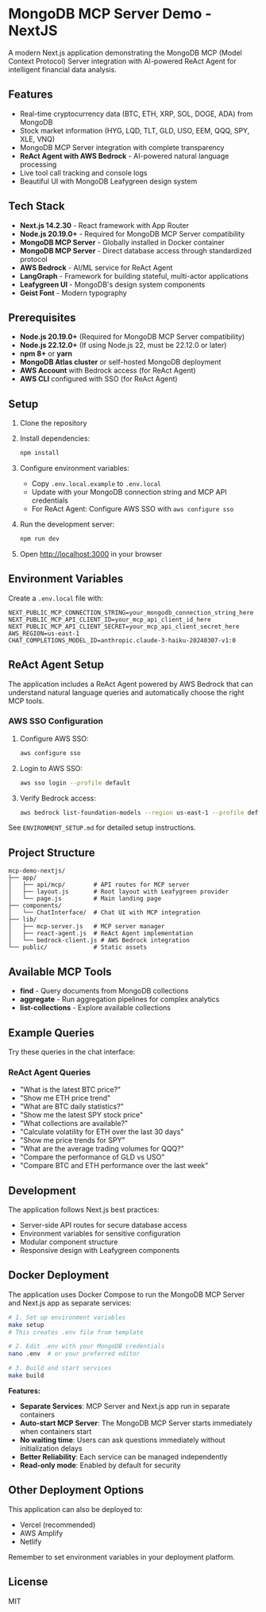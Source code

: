 # MongoDB MCP Server Demo - NextJS

A modern Next.js application demonstrating the MongoDB MCP (Model Context Protocol) Server integration with AI-powered ReAct Agent for intelligent financial data analysis.

## Features

- Real-time cryptocurrency data (BTC, ETH, XRP, SOL, DOGE, ADA) from MongoDB
- Stock market information (HYG, LQD, TLT, GLD, USO, EEM, QQQ, SPY, XLE, VNQ)
- MongoDB MCP Server integration with complete transparency
- **ReAct Agent with AWS Bedrock** - AI-powered natural language processing
- Live tool call tracking and console logs
- Beautiful UI with MongoDB Leafygreen design system

## Tech Stack

- **Next.js 14.2.30** - React framework with App Router
- **Node.js 20.19.0+** - Required for MongoDB MCP Server compatibility
- **MongoDB MCP Server** - Globally installed in Docker container
- **MongoDB MCP Server** - Direct database access through standardized protocol
- **AWS Bedrock** - AI/ML service for ReAct Agent
- **LangGraph** - Framework for building stateful, multi-actor applications
- **Leafygreen UI** - MongoDB's design system components
- **Geist Font** - Modern typography

## Prerequisites

- **Node.js 20.19.0+** (Required for MongoDB MCP Server compatibility)
- **Node.js 22.12.0+** (If using Node.js 22, must be 22.12.0 or later)
- **npm 8+** or **yarn**
- **MongoDB Atlas cluster** or self-hosted MongoDB deployment
- **AWS Account** with Bedrock access (for ReAct Agent)
- **AWS CLI** configured with SSO (for ReAct Agent)

## Setup

1. Clone the repository
2. Install dependencies:
   ```bash
   npm install
   ```

3. Configure environment variables:
   - Copy `.env.local.example` to `.env.local`
   - Update with your MongoDB connection string and MCP API credentials
   - For ReAct Agent: Configure AWS SSO with `aws configure sso`

4. Run the development server:
   ```bash
   npm run dev
   ```

5. Open [http://localhost:3000](http://localhost:3000) in your browser

## Environment Variables

Create a `.env.local` file with:

```env
NEXT_PUBLIC_MCP_CONNECTION_STRING=your_mongodb_connection_string_here
NEXT_PUBLIC_MCP_API_CLIENT_ID=your_mcp_api_client_id_here
NEXT_PUBLIC_MCP_API_CLIENT_SECRET=your_mcp_api_client_secret_here
AWS_REGION=us-east-1
CHAT_COMPLETIONS_MODEL_ID=anthropic.claude-3-haiku-20240307-v1:0
```

## ReAct Agent Setup

The application includes a ReAct Agent powered by AWS Bedrock that can understand natural language queries and automatically choose the right MCP tools.

### AWS SSO Configuration

1. Configure AWS SSO:
   ```bash
   aws configure sso
   ```

2. Login to AWS SSO:
   ```bash
   aws sso login --profile default
   ```

3. Verify Bedrock access:
   ```bash
   aws bedrock list-foundation-models --region us-east-1 --profile default
   ```

See `ENVIRONMENT_SETUP.md` for detailed setup instructions.

## Project Structure

```
mcp-demo-nextjs/
├── app/
│   ├── api/mcp/        # API routes for MCP server
│   ├── layout.js       # Root layout with Leafygreen provider
│   └── page.js         # Main landing page
├── components/
│   └── ChatInterface/  # Chat UI with MCP integration
├── lib/
│   ├── mcp-server.js   # MCP server manager
│   ├── react-agent.js  # ReAct Agent implementation
│   └── bedrock-client.js # AWS Bedrock integration
└── public/             # Static assets
```

## Available MCP Tools

- **find** - Query documents from MongoDB collections
- **aggregate** - Run aggregation pipelines for complex analytics
- **list-collections** - Explore available collections

## Example Queries

Try these queries in the chat interface:

### ReAct Agent Queries
- "What is the latest BTC price?"
- "Show me ETH price trend"
- "What are BTC daily statistics?"
- "Show me the latest SPY stock price"
- "What collections are available?"
- "Calculate volatility for ETH over the last 30 days"
- "Show me price trends for SPY"
- "What are the average trading volumes for QQQ?"
- "Compare the performance of GLD vs USO"
- "Compare BTC and ETH performance over the last week"

## Development

The application follows Next.js best practices:

- Server-side API routes for secure database access
- Environment variables for sensitive configuration
- Modular component structure
- Responsive design with Leafygreen components

## Docker Deployment

The application uses Docker Compose to run the MongoDB MCP Server and Next.js app as separate services:

```bash
# 1. Set up environment variables
make setup
# This creates .env file from template

# 2. Edit .env with your MongoDB credentials
nano .env  # or your preferred editor

# 3. Build and start services
make build
```

**Features:**
- **Separate Services**: MCP Server and Next.js app run in separate containers
- **Auto-start MCP Server**: The MongoDB MCP Server starts immediately when containers start
- **No waiting time**: Users can ask questions immediately without initialization delays
- **Better Reliability**: Each service can be managed independently
- **Read-only mode**: Enabled by default for security

## Other Deployment Options

This application can also be deployed to:

- Vercel (recommended)
- AWS Amplify
- Netlify

Remember to set environment variables in your deployment platform.

## License

MIT